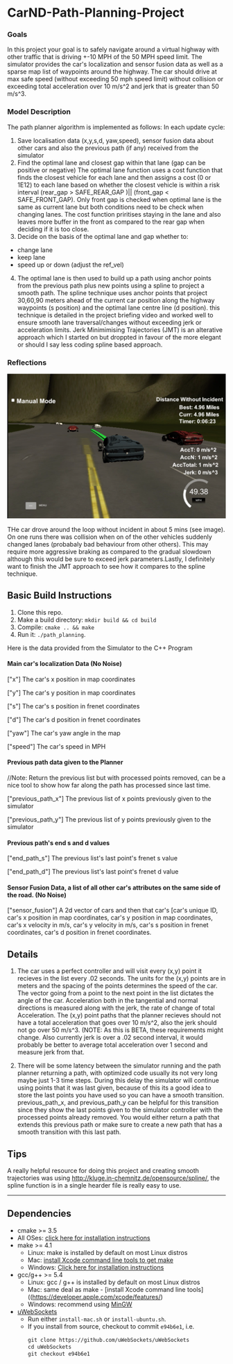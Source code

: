# CarND-Path-Planning-Project
### Goals
In this project your goal is to safely navigate around a virtual highway with other traffic that is driving +-10 MPH of the 50 MPH speed limit. The simulator provides the car's localization and sensor fusion data as well as a sparse map list of waypoints around the highway. The car should drive at max safe speed (without exceeding 50 mph speed limit) without collision or exceeding total acceleration over 10 m/s^2 and jerk that is greater than 50 m/s^3.

### Model Description
The path planner algorithm is implemented as follows:
In each update cycle:
1. Save localisation data (x,y,s,d, yaw,speed), sensor fusion data about other cars  and also the previous path (if any) received from the simulator
2. Find the optimal lane and closest gap within that lane (gap can be positive or negative)
The optimal lane function uses a cost function that finds the closest vehicle for each lane and then assigns a cost (0 or 1E12) to each lane based on whether the closest vehicle is within a risk interval (rear_gap > SAFE_REAR_GAP )|| (front_gap < SAFE_FRONT_GAP). Only front gap is checked when optimal lane is the same as current lane but both conditions need to be check when changing lanes. The cost function priritises staying in the lane and also leaves more buffer in the front as compared to the rear gap when deciding if it is too close.
3. Decide on the basis of the optimal lane and gap whether to:
- change lane
- keep lane
- speed up or down (adjust the ref_vel)
4. The optimal lane is then used to build up a path using anchor points from the previous path plus new points using a spline to project a smooth path. The spline technique uses anchor points that project 30,60,90 meters ahead of the current car position along the highway waypoints (s position) and the optimal lane centre line (d position). this technique is detailed in the project briefing video and worked well to ensure smooth lane traversal/changes without exceeding jerk or acceleration limits. Jerk Minimimising Trajectories (JMT) is an alterative approach which I started on but droppted in favour of the more elegant or should I say less coding spline based approach.

### Reflections

![](./run.png "Path planning")

THe car drove around the loop without incident in about 5 mins (see image). On one runs there was collision when on of the other vehicles suddenly changed lanes (probabaly bad behaviour from other others). This may require more aggressive braking as compared to the gradual slowdown although this would be sure to exceed jerk parameters.Lastly, I definitely want to finish the JMT approach to see how it compares to the spline technique.

## Basic Build Instructions

1. Clone this repo.
2. Make a build directory: `mkdir build && cd build`
3. Compile: `cmake .. && make`
4. Run it: `./path_planning`.

Here is the data provided from the Simulator to the C++ Program

#### Main car's localization Data (No Noise)

["x"] The car's x position in map coordinates

["y"] The car's y position in map coordinates

["s"] The car's s position in frenet coordinates

["d"] The car's d position in frenet coordinates

["yaw"] The car's yaw angle in the map

["speed"] The car's speed in MPH

#### Previous path data given to the Planner

//Note: Return the previous list but with processed points removed, can be a nice tool to show how far along
the path has processed since last time. 

["previous_path_x"] The previous list of x points previously given to the simulator

["previous_path_y"] The previous list of y points previously given to the simulator

#### Previous path's end s and d values 

["end_path_s"] The previous list's last point's frenet s value

["end_path_d"] The previous list's last point's frenet d value

#### Sensor Fusion Data, a list of all other car's attributes on the same side of the road. (No Noise)

["sensor_fusion"] A 2d vector of cars and then that car's [car's unique ID, car's x position in map coordinates, car's y position in map coordinates, car's x velocity in m/s, car's y velocity in m/s, car's s position in frenet coordinates, car's d position in frenet coordinates. 

## Details

1. The car uses a perfect controller and will visit every (x,y) point it recieves in the list every .02 seconds. The units for the (x,y) points are in meters and the spacing of the points determines the speed of the car. The vector going from a point to the next point in the list dictates the angle of the car. Acceleration both in the tangential and normal directions is measured along with the jerk, the rate of change of total Acceleration. The (x,y) point paths that the planner recieves should not have a total acceleration that goes over 10 m/s^2, also the jerk should not go over 50 m/s^3. (NOTE: As this is BETA, these requirements might change. Also currently jerk is over a .02 second interval, it would probably be better to average total acceleration over 1 second and measure jerk from that.

2. There will be some latency between the simulator running and the path planner returning a path, with optimized code usually its not very long maybe just 1-3 time steps. During this delay the simulator will continue using points that it was last given, because of this its a good idea to store the last points you have used so you can have a smooth transition. previous_path_x, and previous_path_y can be helpful for this transition since they show the last points given to the simulator controller with the processed points already removed. You would either return a path that extends this previous path or make sure to create a new path that has a smooth transition with this last path.

## Tips

A really helpful resource for doing this project and creating smooth trajectories was using http://kluge.in-chemnitz.de/opensource/spline/, the spline function is in a single hearder file is really easy to use.

---

## Dependencies

* cmake >= 3.5
 * All OSes: [click here for installation instructions](https://cmake.org/install/)
* make >= 4.1
  * Linux: make is installed by default on most Linux distros
  * Mac: [install Xcode command line tools to get make](https://developer.apple.com/xcode/features/)
  * Windows: [Click here for installation instructions](http://gnuwin32.sourceforge.net/packages/make.htm)
* gcc/g++ >= 5.4
  * Linux: gcc / g++ is installed by default on most Linux distros
  * Mac: same deal as make - [install Xcode command line tools]((https://developer.apple.com/xcode/features/)
  * Windows: recommend using [MinGW](http://www.mingw.org/)
* [uWebSockets](https://github.com/uWebSockets/uWebSockets)
  * Run either `install-mac.sh` or `install-ubuntu.sh`.
  * If you install from source, checkout to commit `e94b6e1`, i.e.
    ```
    git clone https://github.com/uWebSockets/uWebSockets 
    cd uWebSockets
    git checkout e94b6e1
    ```



